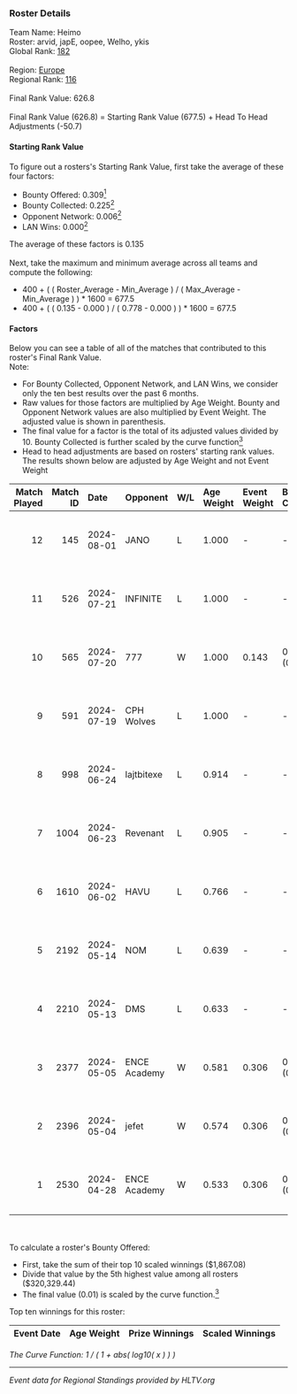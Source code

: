 ### Roster Details<br />
Team Name: Heimo<br />
Roster: arvid, japE, oopee, Welho, ykis<br />
Global Rank: [182](../standings_global.md)<br />
<br />
Region: [Europe]( ../standings_europe.md)<br />
Regional Rank: [116]( ../standings_europe.md)<br />
<br />
Final Rank Value:  626.8<br />
<br />
Final Rank Value (626.8) = Starting Rank Value (677.5) + Head To Head Adjustments (-50.7)<br />

#### Starting Rank Value<br />
To figure out a rosters's Starting Rank Value, first take the average of these four factors:<br />
- Bounty Offered: 0.309[<sup>1</sup>](#table2)
- Bounty Collected: 0.225[<sup>2</sup>](#table1)
- Opponent Network: 0.006[<sup>2</sup>](#table1)
- LAN Wins: 0.000[<sup>2</sup>](#table1)

The average of these factors is 0.135<br />
<br />
Next, take the maximum and minimum average across all teams and compute the following:<br />
- 400 + ( ( Roster_Average - Min_Average ) / ( Max_Average - Min_Average ) ) * 1600 = 677.5
- 400 + ( ( 0.135 - 0.000 ) / ( 0.778 - 0.000 ) ) * 1600 = 677.5


#### Factors<br />
Below you can see a table of all of the matches that contributed to this roster's Final Rank Value.<br />
Note:<br />

- For Bounty Collected, Opponent Network, and LAN Wins, we consider only the ten best results over the past 6 months.
- Raw values for those factors are multiplied by Age Weight. Bounty and Opponent Network values are also multiplied by Event Weight. The adjusted value is shown in parenthesis.
- The final value for a factor is the total of its adjusted values divided by 10. Bounty Collected is further scaled by the curve function[<sup>3</sup>](#curveFunction)
- Head to head adjustments are based on rosters' starting rank values. The results shown below are adjusted by Age Weight and not Event Weight
<span id="table1"></span><br />


| Match Played | Match ID | Date       | Opponent     | W/L | Age Weight | Event Weight | Bounty Collected | Opponent Network | LAN Wins  | H2H Adj. | Roster                             |
| -: | -: | :- | :- | :- | :- | :- | :- | :- | :- | -: | :- |
|           12 |      145 | 2024-08-01 | JANO         | L   | 1.000      | -            | -                | -                | -         |   -15.82 | arvid, japE, oopee, Welho, ykis    |
|           11 |      526 | 2024-07-21 | INFINITE     | L   | 1.000      | -            | -                | -                | -         |   -17.90 | arvid, japE, oopee, Welho, ykis    |
|           10 |      565 | 2024-07-20 | 777          | W   | 1.000      | 0.143        | 0.015 (0.002)    | 0.173 (0.025)    | 0 (0.000) |    16.84 | arvid, japE, oopee, Welho, ykis    |
|            9 |      591 | 2024-07-19 | CPH Wolves   | L   | 1.000      | -            | -                | -                | -         |    -7.59 | arvid, japE, oopee, Welho, ykis    |
|            8 |      998 | 2024-06-24 | lajtbitexe   | L   | 0.914      | -            | -                | -                | -         |   -12.43 | arvid, oopee, Sm1llee, Welho, ykis |
|            7 |     1004 | 2024-06-23 | Revenant     | L   | 0.905      | -            | -                | -                | -         |    -8.65 | arvid, oopee, Sm1llee, Welho, ykis |
|            6 |     1610 | 2024-06-02 | HAVU         | L   | 0.766      | -            | -                | -                | -         |   -11.29 | arvid, japE, oopee, Welho, ykis    |
|            5 |     2192 | 2024-05-14 | NOM          | L   | 0.639      | -            | -                | -                | -         |   -13.99 | arvid, japE, oopee, Welho, ykis    |
|            4 |     2210 | 2024-05-13 | DMS          | L   | 0.633      | -            | -                | -                | -         |    -4.93 | arvid, japE, oopee, Welho, ykis    |
|            3 |     2377 | 2024-05-05 | ENCE Academy | W   | 0.581      | 0.306        | 0.003 (0.001)    | 0.104 (0.019)    | 0 (0.000) |    10.22 | arvid, japE, oopee, Welho, ykis    |
|            2 |     2396 | 2024-05-04 | jefet        | W   | 0.574      | 0.306        | 0.001 (0.000)    | 0.021 (0.004)    | 0 (0.000) |     5.31 | arvid, japE, oopee, Welho, ykis    |
|            1 |     2530 | 2024-04-28 | ENCE Academy | W   | 0.533      | 0.306        | 0.004 (0.001)    | 0.077 (0.013)    | 0 (0.000) |     9.48 | arvid, japE, oopee, Welho, ykis    |

<br />
<span id="table2"></span><br />
To calculate a roster's Bounty Offered:<br />

- First, take the sum of their top 10 scaled winnings ($1,867.08)
- Divide that value by the 5th highest value among all rosters ($320,329.44)
- The final value (0.01) is scaled by the curve function.[<sup>3</sup>](#curveFunction)

Top ten winnings for this roster:<br />

| Event Date | Age Weight | Prize Winnings | Scaled Winnings |
| :- | -: | :- | :- |


<span id="curveFunction"></span>_The Curve Function: 1 / ( 1 + abs( log10( x ) ) )_<br />

---
_Event data for Regional Standings provided by HLTV.org_<br />
